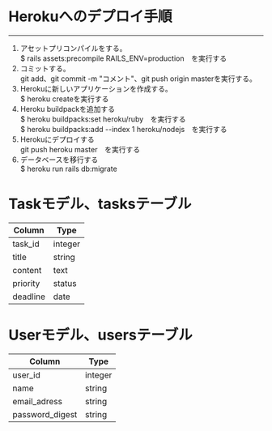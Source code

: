 # Herokuへのデプロイ手順
***
1. アセットプリコンパイルをする。
<br>$ rails assets:precompile RAILS_ENV=production　を実行する
2. コミットする。
<br>git add、git commit -m "コメント"、git push origin masterを実行する。
3. Herokuに新しいアプリケーションを作成する。
<br>$ heroku createを実行する
4. Heroku buildpackを追加する
<br>$ heroku buildpacks:set heroku/ruby　を実行する
<br>$ heroku buildpacks:add --index 1 heroku/nodejs　を実行する
5. Herokuにデプロイする
<br>git push heroku master　を実行する
6. データベースを移行する
<br>$ heroku run rails db:migrate


# Taskモデル、tasksテーブル
|Column|Type|
|------|----|
|task_id|integer|
|title|string|
|content|text|
|priority|status|
|deadline|date|

# Userモデル、usersテーブル
|Column|Type|
|------|----|
|user_id|integer|
|name|string|
|email_adress|string|
|password_digest|string|
